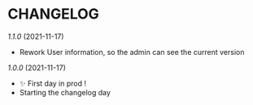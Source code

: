 # CHANGELOG

*1.1.0* (2021-11-17)
- Rework User information, so the admin can see the current version

*1.0.0* (2021-11-17)
- ✨ First day in prod !
- Starting the changelog day
